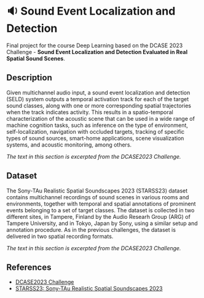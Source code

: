 # 🔉 Sound Event Localization and Detection

Final project for the course Deep Learning based on the DCASE 2023 Challenge -
**Sound Event Localization and Detection Evaluated in Real Spatial Sound
Scenes**.

## Description

Given multichannel audio input, a sound event localization and detection
(SELD) system outputs a temporal activation track for each of the target sound
classes, along with one or more corresponding spatial trajectories when the
track indicates activity. This results in a spatio-temporal characterization
of the acoustic scene that can be used in a wide range of machine cognition
tasks, such as inference on the type of environment, self-localization,
navigation with occluded targets, tracking of specific types of sound sources,
smart-home applications, scene visualization systems, and acoustic monitoring,
among others.

*The text in this section is excerpted from the DCASE2023 Challenge.*

## Dataset

The Sony-TAu Realistic Spatial Soundscapes 2023 (STARSS23) dataset contains
multichannel recordings of sound scenes in various rooms and environments,
together with temporal and spatial annotations of prominent events belonging
to a set of target classes. The dataset is collected in two different sites,
in Tampere, Finland by the Audio Researh Group (ARG) of Tampere University,
and in Tokyo, Japan by Sony, using a similar setup and annotation procedure.
As in the previous challenges, the dataset is delivered in two spatial
recording formats.

*The text in this section is excerpted from the DCASE2023 Challenge.*

## References

- [DCASE2023 Challenge](https://dcase.community/challenge2023/)
- [STARSS23: Sony-TAu Realistic Spatial Soundscapes 2023](https://zenodo.org/records/7880637)
